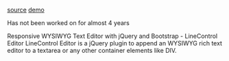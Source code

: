 [source](https://www.jqueryscript.net/text/Responsive-WYSIWYG-Text-Editor-with-jQuery-Bootstrap-LineControl-Editor.html)
[demo](https://www.jqueryscript.net/demo/Responsive-WYSIWYG-Text-Editor-with-jQuery-Bootstrap-LineControl-Editor/)

Has not been worked on for almost 4 years

Responsive WYSIWYG Text Editor with jQuery and Bootstrap - LineControl Editor
LineControl Editor is a jQuery plugin to append an WYSIWYG rich text editor to a textarea or any other container elements like DIV.
